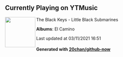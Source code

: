 ## Currently Playing on YTMusic

[<img align="left" width="100" src="https://lh3.googleusercontent.com/oXkMqBsAK1FwXEdhwgRIpnWt989JE2eW7aJZtIa93lpZoFDYkyRtRbqut7v8DCDeA8ZL3zre4cbcQYKBnw">](https://music.youtube.com/watch?v=DhKAh4RJM0Q)

The Black Keys - Little Black Submarines

**Albums**: El Camino

Last updated at 03/11/2021 16:51

#### Generated with [20chan/github-now](https://github.com/20chan/github-now)


<!--
**20chan/20chan** is a ✨ _special_ ✨ repository because its `README.md` (this file) appears on your GitHub profile.

Here are some ideas to get you started:

- 🔭 I’m currently working on ...
- 🌱 I’m currently learning ...
- 👯 I’m looking to collaborate on ...
- 🤔 I’m looking for help with ...
- 💬 Ask me about ...
- 📫 How to reach me: ...
- 😄 Pronouns: ...
- ⚡ Fun fact: ...
-->
